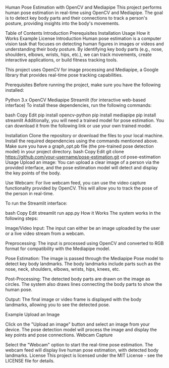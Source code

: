 Human Pose Estimation with OpenCV and Mediapipe
This project performs human pose estimation in real-time using OpenCV and Mediapipe. The goal is to detect key body parts and their connections to track a person's posture, providing insights into the body's movements.

Table of Contents
Introduction
Prerequisites
Installation
Usage
How it Works
Example
License
Introduction
Human pose estimation is a computer vision task that focuses on detecting human figures in images or videos and understanding their body posture. By identifying key body parts (e.g., nose, shoulders, elbows, wrists, hips, etc.), we can track movements, create interactive applications, or build fitness tracking tools.

This project uses OpenCV for image processing and Mediapipe, a Google library that provides real-time pose tracking capabilities.

Prerequisites
Before running the project, make sure you have the following installed:

Python 3.x
OpenCV
Mediapipe
Streamlit (for interactive web-based interface)
To install these dependencies, run the following commands:

bash
Copy
Edit
pip install opencv-python
pip install mediapipe
pip install streamlit
Additionally, you will need a trained model for pose estimation. You can download it from the following link or use your own trained model.

Installation
Clone the repository or download the files to your local machine.
Install the required dependencies using the commands mentioned above.
Make sure you have a graph_opt.pb file (the pre-trained pose detection model) in your project directory.
bash
Copy
Edit
git clone https://github.com/your-username/pose-estimation.git
cd pose-estimation
Usage
Upload an image:
You can upload a clear image of a person via the provided interface, and the pose estimation model will detect and display the key points of the body.

Use Webcam:
For live webcam feed, you can use the video capture functionality provided by OpenCV. This will allow you to track the pose of the person in real-time.

To run the Streamlit interface:

bash
Copy
Edit
streamlit run app.py
How it Works
The system works in the following steps:

Image/Video Input:
The input can either be an image uploaded by the user or a live video stream from a webcam.

Preprocessing:
The input is processed using OpenCV and converted to RGB format for compatibility with the Mediapipe model.

Pose Estimation:
The image is passed through the Mediapipe Pose model to detect key body landmarks. The body landmarks include parts such as the nose, neck, shoulders, elbows, wrists, hips, knees, etc.

Post-Processing:
The detected body parts are drawn on the image as circles. The system also draws lines connecting the body parts to show the human pose.

Output:
The final image or video frame is displayed with the body landmarks, allowing you to see the detected pose.

Example
Upload an Image

Click on the "Upload an image" button and select an image from your device.
The pose detection model will process the image and display the key points and pose connections.
Webcam Capture

Select the "Webcam" option to start the real-time pose estimation.
The webcam feed will display live human pose estimation, with detected body landmarks.
License
This project is licensed under the MIT License - see the LICENSE file for details.
